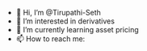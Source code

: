 - 👋 Hi, I’m @Tirupathi-Seth
- 👀 I’m interested in derivatives 
- 🌱 I’m currently learning asset pricing
- 📫 How to reach me: 

<!---
Tirupathi-Seth/Tirupathi-Seth is a ✨ special ✨ repository because its `README.md` (this file) appears on your GitHub profile.
You can click the Preview link to take a look at your changes.
--->
